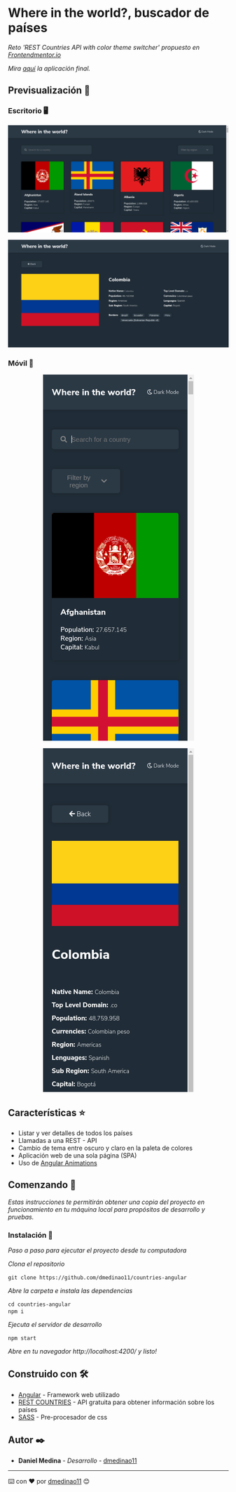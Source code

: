 # Where in the world?, buscador de países

_Reto 'REST Countries API with color theme switcher' propuesto en
[Frontendmentor.io](https://www.frontendmentor.io/challenges/rest-countries-api-with-color-theme-switcher-5cacc469fec04111f7b848ca)_

_Mira [aquí](https://dmedinao11.github.io/countries-angular/countries-angular) la aplicación final._

## Previsualización 👀

### Escritorio 🖥

![Desktop vista](https://raw.githubusercontent.com/dmedinao11/countries-vanilla/master/preview/desktop1.png)

![Desktop vista](https://raw.githubusercontent.com/dmedinao11/countries-vanilla/master/preview/desktop2.png)

### Móvil 📱

<p align="center">
  <img src="https://raw.githubusercontent.com/dmedinao11/countries-vanilla/master/preview/mobile1.png" alt="Mobile vista"/>
</p>

<p align="center">
  <img src="https://raw.githubusercontent.com/dmedinao11/countries-vanilla/master/preview/mobile2.png" alt="Mobile vista"/>
</p>

## Características ⭐

- Listar y ver detalles de todos los países
- Llamadas a una REST - API
- Cambio de tema entre oscuro y claro en la paleta de colores
- Aplicación web de una sola página (SPA)
- Uso de [Angular Animations](https://angular.io/api/animations)

## Comenzando 🚀

_Estas instrucciones te permitirán obtener una copia del proyecto en funcionamiento en tu
máquina local para propósitos de desarrollo y pruebas._

### Instalación 🔧

_Paso a paso para ejecutar el proyecto desde tu computadora_

_Clona el repositorio_

```
git clone https://github.com/dmedinao11/countries-angular
```

_Abre la carpeta e instala las dependencias_

```
cd countries-angular
npm i
```

_Ejecuta el servidor de desarrollo_

```
npm start
```

_Abre en tu navegador http://localhost:4200/ y listo!_

## Construido con 🛠️

- [Angular](https://angular.io/) - Framework web utilizado
- [REST COUNTRIES](https://restcountries.eu/) - API gratuita para obtener información
  sobre los países
- [SASS](https://sass-lang.com/) - Pre-procesador de css

## Autor ✒️

- **Daniel Medina** - _Desarrollo_ - [dmedinao11](https://github.com/dmedinao11)

---

⌨️ con ❤️ por [dmedinao11](https://github.com/dmedinao11) 😊
